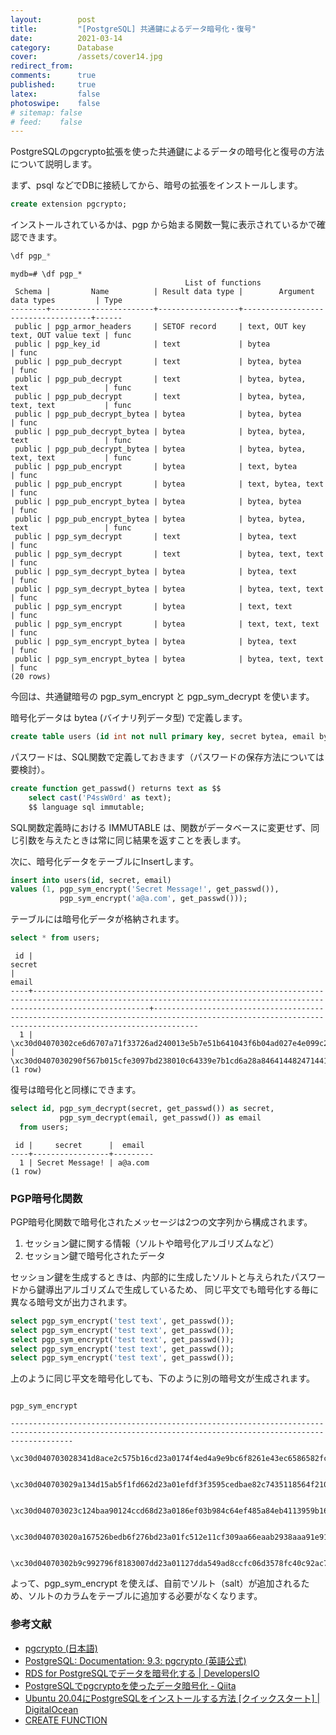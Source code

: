 ```yaml
---
layout:        post
title:         "[PostgreSQL] 共通鍵によるデータ暗号化・復号"
date:          2021-03-14
category:      Database
cover:         /assets/cover14.jpg
redirect_from:
comments:      true
published:     true
latex:         false
photoswipe:    false
# sitemap: false
# feed:    false
---
```


PostgreSQLのpgcrypto拡張を使った共通鍵によるデータの暗号化と復号の方法について説明します。

まず、psql などでDBに接続してから、暗号の拡張をインストールします。

```sql
create extension pgcrypto;
```

インストールされているかは、pgp から始まる関数一覧に表示されているかで確認できます。

```sql
\df pgp_*
```

```psql
mydb=# \df pgp_*
                                       List of functions
 Schema |         Name          | Result data type |        Argument data types         | Type
--------+-----------------------+------------------+------------------------------------+------
 public | pgp_armor_headers     | SETOF record     | text, OUT key text, OUT value text | func
 public | pgp_key_id            | text             | bytea                              | func
 public | pgp_pub_decrypt       | text             | bytea, bytea                       | func
 public | pgp_pub_decrypt       | text             | bytea, bytea, text                 | func
 public | pgp_pub_decrypt       | text             | bytea, bytea, text, text           | func
 public | pgp_pub_decrypt_bytea | bytea            | bytea, bytea                       | func
 public | pgp_pub_decrypt_bytea | bytea            | bytea, bytea, text                 | func
 public | pgp_pub_decrypt_bytea | bytea            | bytea, bytea, text, text           | func
 public | pgp_pub_encrypt       | bytea            | text, bytea                        | func
 public | pgp_pub_encrypt       | bytea            | text, bytea, text                  | func
 public | pgp_pub_encrypt_bytea | bytea            | bytea, bytea                       | func
 public | pgp_pub_encrypt_bytea | bytea            | bytea, bytea, text                 | func
 public | pgp_sym_decrypt       | text             | bytea, text                        | func
 public | pgp_sym_decrypt       | text             | bytea, text, text                  | func
 public | pgp_sym_decrypt_bytea | bytea            | bytea, text                        | func
 public | pgp_sym_decrypt_bytea | bytea            | bytea, text, text                  | func
 public | pgp_sym_encrypt       | bytea            | text, text                         | func
 public | pgp_sym_encrypt       | bytea            | text, text, text                   | func
 public | pgp_sym_encrypt_bytea | bytea            | bytea, text                        | func
 public | pgp_sym_encrypt_bytea | bytea            | bytea, text, text                  | func
(20 rows)
```

今回は、共通鍵暗号の pgp_sym_encrypt と pgp_sym_decrypt を使います。

暗号化データは bytea (バイナリ列データ型) で定義します。

```sql
create table users (id int not null primary key, secret bytea, email bytea);
```

パスワードは、SQL関数で定義しておきます（パスワードの保存方法については要検討）。

```sql
create function get_passwd() returns text as $$
    select cast('P4ssW0rd' as text);
    $$ language sql immutable;
```

SQL関数定義時における IMMUTABLE は、関数がデータベースに変更せず、同じ引数を与えたときは常に同じ結果を返すことを表します。

次に、暗号化データをテーブルにInsertします。

```sql
insert into users(id, secret, email)
values (1, pgp_sym_encrypt('Secret Message!', get_passwd()), 
           pgp_sym_encrypt('a@a.com', get_passwd()));
```

テーブルには暗号化データが格納されます。

```sql
select * from users;
```

```psql
 id |                                                                                secret                                                                                |                                                                        email
----+----------------------------------------------------------------------------------------------------------------------------------------------------------------------+------------------------------------------------------------------------------------------------------------------------------------------------------
  1 | \xc30d04070302ce6d6707a71f33726ad240013e5b7e51b641043f6b04ad027e4e099c2a4210c8b7759d331d78c532ce6d0caeed398389b90bee11e365fcd5501d5bccb5a752bfe55be3697958455ea9e38b | \xc30d0407030290f567b015cfe3097bd238010c64339e7b1cd6a28a8464144824714416f38b51d1686d678365ba9ac1f672664ede989a21a15320f5c5c6ea9bd3b7047e70798cb2fc58
(1 row)
```

復号は暗号化と同様にできます。

```sql
select id, pgp_sym_decrypt(secret, get_passwd()) as secret, 
           pgp_sym_decrypt(email, get_passwd()) as email
  from users;
```

```psql
 id |     secret      |  email
----+-----------------+---------
  1 | Secret Message! | a@a.com
(1 row)
```


### PGP暗号化関数

PGP暗号化関数で暗号化されたメッセージは2つの文字列から構成されます。

1. セッション鍵に関する情報（ソルトや暗号化アルゴリズムなど）
2. セッション鍵で暗号化されたデータ

セッション鍵を生成するときは、内部的に生成したソルトと与えられたパスワードから鍵導出アルゴリズムで生成しているため、
同じ平文でも暗号化する毎に異なる暗号文が出力されます。


```sql
select pgp_sym_encrypt('test text', get_passwd());
select pgp_sym_encrypt('test text', get_passwd());
select pgp_sym_encrypt('test text', get_passwd());
select pgp_sym_encrypt('test text', get_passwd());
select pgp_sym_encrypt('test text', get_passwd());
```

上のように同じ平文を暗号化しても、下のように別の暗号文が生成されます。

```psql
                                                                     pgp_sym_encrypt

----------------------------------------------------------------------------------------------------------------------------------------------------------
 \xc30d040703028341d8ace2c575b16cd23a0174f4ed4a9e9bc6f8261e43ec6586582fc3ae07a42cb861c9fd64e80c85573f4ffb8b032d8cf41ad5d25b953f461545238dc1e13619efccfec5

 \xc30d040703029a134d15ab5f1fd662d23a01efdf3f3595cedbae82c7435118564f21043bbfbb4b363a2508f8147d139a30cd058ba748237f2f7c714707ca322f6894e72776f710db8bfae0

 \xc30d040703023c124baa90124ccd68d23a0186ef03b984c64ef485a84eb4113959b163bf23c774ff03615079eb492f086028856649961a51174cc758a3e2c232d8a7d25f11a57caff3d630

 \xc30d040703020a167526bedb6f276bd23a01fc512e11cf309aa66eaab2938aaa91e911251db020cbb7df23da823bbade50e8b02820643e550fd910404c15e25457bb6c4eef6a69f6b5af6a

 \xc30d04070302b9c992796f8183007dd23a01127dda549ad8ccfc06d3578fc40c92ac74b1799f9ac6c2671811e4e6dfba7589a579832f03158045b4eddf6ced0a3ab2fb601b770801666717
```

よって、pgp_sym_encrypt を使えば、自前でソルト（salt）が追加されるため、ソルトのカラムをテーブルに追加する必要がなくなります。


### 参考文献

- [pgcrypto (日本語)](https://www.postgresql.jp/document/9.4/html/pgcrypto.html)
- [PostgreSQL: Documentation: 9.3: pgcrypto (英語公式)](https://www.postgresql.org/docs/9.3/pgcrypto.html)
- [RDS for PostgreSQLでデータを暗号化する \| DevelopersIO](https://dev.classmethod.jp/articles/data-encryption-on-rds-for-postgresql/)
- [PostgreSQLでpgcryptoを使ったデータ暗号化 - Qiita](https://qiita.com/niharu/items/f812ca3ba924ed94eefd)
- [Ubuntu 20.04にPostgreSQLをインストールする方法 \[クイックスタート\] \| DigitalOcean](https://www.digitalocean.com/community/tutorials/how-to-install-postgresql-on-ubuntu-20-04-quickstart-ja)
- [CREATE FUNCTION](https://www.postgresql.jp/document/9.2/html/sql-createfunction.html)
